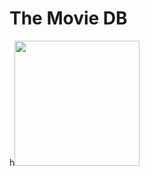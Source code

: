 # The Movie DB

h<img src="ttps://github.com/lemin07/The-Movie-DB/blob/main/The-Movie-DB/screen/Screenshot%202022-10-28%20at%2012.18.23.png" width="200px" />
